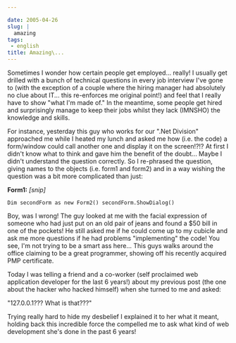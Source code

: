 ```yaml
---

date: 2005-04-26
slug: |
  amazing
tags:
 - english
title: Amazing\...
---
```


Sometimes I wonder how certain people get employed... really! I usually
get drilled with a bunch of technical questions in every job interview
I've gone to (with the exception of a couple where the hiring manager
had absolutely no clue about IT... this re-enforces me original point!)
and feel that I really have to show "what I'm made of." In the meantime,
some people get hired and surprisingly manage to keep their jobs whilst
they lack (IMNSHO) the knowledge and skills.

For instance, yesterday this guy who works for our ".Net Division"
approached me while I heated my lunch and asked me how (i.e. the code) a
form/window could call another one and display it on the screen!?!? At
first I didn't know what to think and gave him the benefit of the
doubt... Maybe I didn't understand the question correctly. So I
re-phrased the question, giving names to the objects (i.e. form1 and
form2) and in a way wishing the question was a bit more complicated than
just:

**Form1:** *\[snip\]*

`Dim secondForm as new Form2() secondForm.ShowDialog()`

Boy, was I wrong! The guy looked at me with the facial expression of
someone who had just put on an old pair of jeans and found a \$50 bill
in one of the pockets! He still asked me if he could come up to my
cubicle and ask me more questions if he had problems "implementing" the
code! You see, I'm not trying to be a smart ass here... This guys walks
around the office claiming to be a great programmer, showing off his
recently acquired PMP certificate.

Today I was telling a friend and a co-worker (self proclaimed web
application developer for the last 6 years!) about my previous post (the
one about the hacker who hacked himself) when she turned to me and
asked:

\"127.0.0.1??? What is that???\"

Trying really hard to hide my desbelief I explained it to her what it
meant, holding back this incredible force the compelled me to ask what
kind of web development she's done in the past 6 years!
